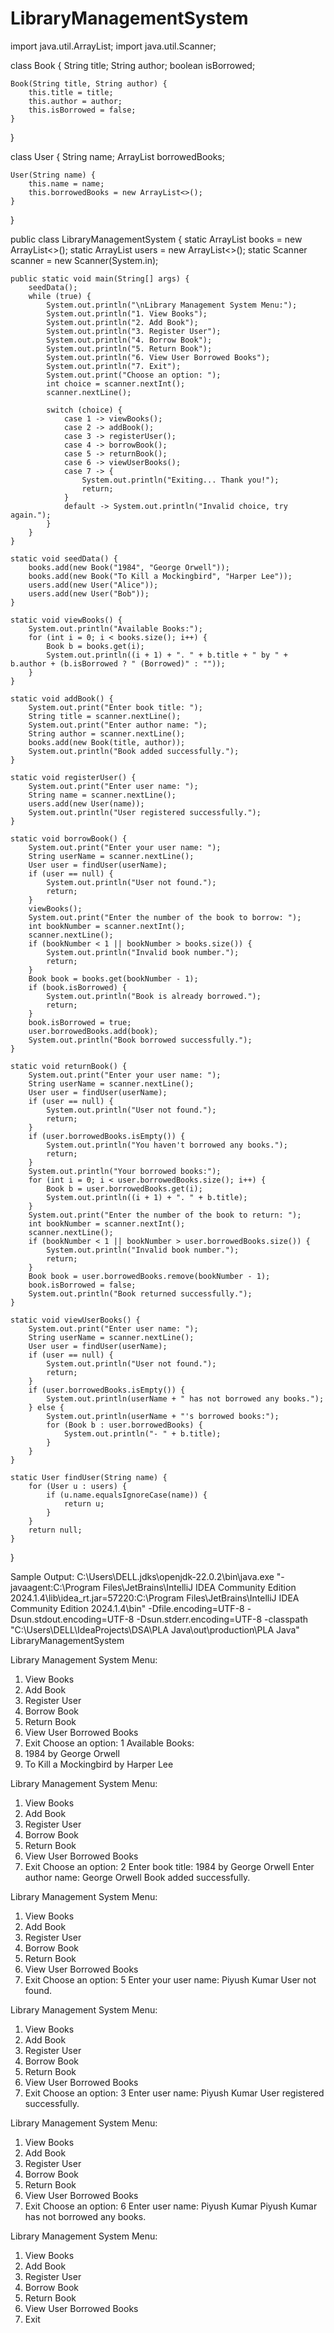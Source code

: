 # LibraryManagementSystem
import java.util.ArrayList;
import java.util.Scanner;

class Book {
    String title;
    String author;
    boolean isBorrowed;

    Book(String title, String author) {
        this.title = title;
        this.author = author;
        this.isBorrowed = false;
    }
}

class User {
    String name;
    ArrayList<Book> borrowedBooks;

    User(String name) {
        this.name = name;
        this.borrowedBooks = new ArrayList<>();
    }
}

public class LibraryManagementSystem {
    static ArrayList<Book> books = new ArrayList<>();
    static ArrayList<User> users = new ArrayList<>();
    static Scanner scanner = new Scanner(System.in);

    public static void main(String[] args) {
        seedData();
        while (true) {
            System.out.println("\nLibrary Management System Menu:");
            System.out.println("1. View Books");
            System.out.println("2. Add Book");
            System.out.println("3. Register User");
            System.out.println("4. Borrow Book");
            System.out.println("5. Return Book");
            System.out.println("6. View User Borrowed Books");
            System.out.println("7. Exit");
            System.out.print("Choose an option: ");
            int choice = scanner.nextInt();
            scanner.nextLine();

            switch (choice) {
                case 1 -> viewBooks();
                case 2 -> addBook();
                case 3 -> registerUser();
                case 4 -> borrowBook();
                case 5 -> returnBook();
                case 6 -> viewUserBooks();
                case 7 -> {
                    System.out.println("Exiting... Thank you!");
                    return;
                }
                default -> System.out.println("Invalid choice, try again.");
            }
        }
    }

    static void seedData() {
        books.add(new Book("1984", "George Orwell"));
        books.add(new Book("To Kill a Mockingbird", "Harper Lee"));
        users.add(new User("Alice"));
        users.add(new User("Bob"));
    }

    static void viewBooks() {
        System.out.println("Available Books:");
        for (int i = 0; i < books.size(); i++) {
            Book b = books.get(i);
            System.out.println((i + 1) + ". " + b.title + " by " + b.author + (b.isBorrowed ? " (Borrowed)" : ""));
        }
    }

    static void addBook() {
        System.out.print("Enter book title: ");
        String title = scanner.nextLine();
        System.out.print("Enter author name: ");
        String author = scanner.nextLine();
        books.add(new Book(title, author));
        System.out.println("Book added successfully.");
    }

    static void registerUser() {
        System.out.print("Enter user name: ");
        String name = scanner.nextLine();
        users.add(new User(name));
        System.out.println("User registered successfully.");
    }

    static void borrowBook() {
        System.out.print("Enter your user name: ");
        String userName = scanner.nextLine();
        User user = findUser(userName);
        if (user == null) {
            System.out.println("User not found.");
            return;
        }
        viewBooks();
        System.out.print("Enter the number of the book to borrow: ");
        int bookNumber = scanner.nextInt();
        scanner.nextLine();
        if (bookNumber < 1 || bookNumber > books.size()) {
            System.out.println("Invalid book number.");
            return;
        }
        Book book = books.get(bookNumber - 1);
        if (book.isBorrowed) {
            System.out.println("Book is already borrowed.");
            return;
        }
        book.isBorrowed = true;
        user.borrowedBooks.add(book);
        System.out.println("Book borrowed successfully.");
    }

    static void returnBook() {
        System.out.print("Enter your user name: ");
        String userName = scanner.nextLine();
        User user = findUser(userName);
        if (user == null) {
            System.out.println("User not found.");
            return;
        }
        if (user.borrowedBooks.isEmpty()) {
            System.out.println("You haven't borrowed any books.");
            return;
        }
        System.out.println("Your borrowed books:");
        for (int i = 0; i < user.borrowedBooks.size(); i++) {
            Book b = user.borrowedBooks.get(i);
            System.out.println((i + 1) + ". " + b.title);
        }
        System.out.print("Enter the number of the book to return: ");
        int bookNumber = scanner.nextInt();
        scanner.nextLine();
        if (bookNumber < 1 || bookNumber > user.borrowedBooks.size()) {
            System.out.println("Invalid book number.");
            return;
        }
        Book book = user.borrowedBooks.remove(bookNumber - 1);
        book.isBorrowed = false;
        System.out.println("Book returned successfully.");
    }

    static void viewUserBooks() {
        System.out.print("Enter user name: ");
        String userName = scanner.nextLine();
        User user = findUser(userName);
        if (user == null) {
            System.out.println("User not found.");
            return;
        }
        if (user.borrowedBooks.isEmpty()) {
            System.out.println(userName + " has not borrowed any books.");
        } else {
            System.out.println(userName + "'s borrowed books:");
            for (Book b : user.borrowedBooks) {
                System.out.println("- " + b.title);
            }
        }
    }

    static User findUser(String name) {
        for (User u : users) {
            if (u.name.equalsIgnoreCase(name)) {
                return u;
            }
        }
        return null;
    }
}

Sample Output:
C:\Users\DELL\.jdks\openjdk-22.0.2\bin\java.exe "-javaagent:C:\Program Files\JetBrains\IntelliJ IDEA Community Edition 2024.1.4\lib\idea_rt.jar=57220:C:\Program Files\JetBrains\IntelliJ IDEA Community Edition 2024.1.4\bin" -Dfile.encoding=UTF-8 -Dsun.stdout.encoding=UTF-8 -Dsun.stderr.encoding=UTF-8 -classpath "C:\Users\DELL\IdeaProjects\DSA\PLA Java\out\production\PLA Java" LibraryManagementSystem

Library Management System Menu:
1. View Books
2. Add Book
3. Register User
4. Borrow Book
5. Return Book
6. View User Borrowed Books
7. Exit
Choose an option: 1
Available Books:
1. 1984 by George Orwell
2. To Kill a Mockingbird by Harper Lee

Library Management System Menu:
1. View Books
2. Add Book
3. Register User
4. Borrow Book
5. Return Book
6. View User Borrowed Books
7. Exit
Choose an option: 2
Enter book title: 1984 by George Orwell
Enter author name: George Orwell
Book added successfully.

Library Management System Menu:
1. View Books
2. Add Book
3. Register User
4. Borrow Book
5. Return Book
6. View User Borrowed Books
7. Exit
Choose an option: 5
Enter your user name: Piyush Kumar
User not found.

Library Management System Menu:
1. View Books
2. Add Book
3. Register User
4. Borrow Book
5. Return Book
6. View User Borrowed Books
7. Exit
Choose an option: 3
Enter user name: Piyush Kumar
User registered successfully.

Library Management System Menu:
1. View Books
2. Add Book
3. Register User
4. Borrow Book
5. Return Book
6. View User Borrowed Books
7. Exit
Choose an option: 6
Enter user name: Piyush Kumar
Piyush Kumar has not borrowed any books.

Library Management System Menu:
1. View Books
2. Add Book
3. Register User
4. Borrow Book
5. Return Book
6. View User Borrowed Books
7. Exit
